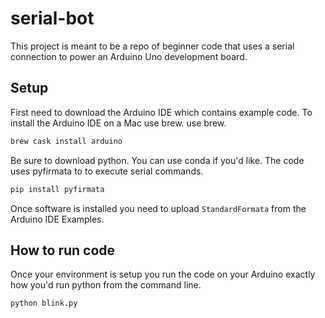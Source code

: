 # serial-bot

This project is meant to be a repo of beginner code that uses a serial
connection to power an Arduino Uno development board.

## Setup
First need to download the Arduino IDE which contains example code. To
install the Arduino IDE on a Mac use brew.
use brew.
```bash
brew cask install arduino 
```
Be sure to download python. You can use conda if you'd like. The code
uses pyfirmata to to execute serial commands. 
```bash
pip install pyfirmata
```
Once software is installed you need to upload `StandardFormata` from
the Arduino IDE Examples.

## How to run code
Once your environment is setup you run the code on your Arduino exactly
how you'd run python from the command line.
```bash
python blink.py
```
